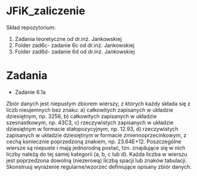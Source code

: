 # JFiK_zaliczenie

Skład repozytorium:
1) Zadania teoretyczne od dr.inż. Jankowskiej
2) Folder zad6c- zadanie 6c od dr.inż. Jankowskiej
3) Folder zad6d- zadanie 6d od dr.inż. Jankowskiej

# Zadania 

* Zadanie 6.1a

Zbiór danych jest niepustym zbiorem wierszy, z których każdy składa się
z liczb nieujemnych bez znaku:
a) całkowitych zapisanych w układzie dziesiętnym, np. 3256,
b) całkowitych zapisanych w układzie szesnastkowym, np. 43C3,
c) rzeczywistych zapisanych w układzie dziesiętnym w formacie stałopozycyjnym, np.
12.93,
d) rzeczywistych zapisanych w układzie dziesiętnym w formacie
zmiennoprzecinkowym, z cechą koniecznie poprzedzoną znakiem, np. 23.64E+12.
Poszczególne wiersze są niepuste i mają jednorodną postać, tzn. znajdujące się w nich
liczby należą do tej samej kategorii (a, b, c lub d). Każda liczba w wierszu jest
poprzedzona dowolną (niezerową) liczbą spacji lub znaków tabulacji.
Skonstruuj wyrażenie regularne/wzorzec definiujące opisany zbiór danych.
